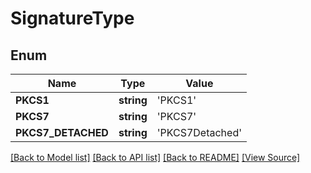 # SignatureType


## Enum
Name | Type | Value
------------ | ------------- | -------------
**PKCS1** | **string** | 'PKCS1'
**PKCS7** | **string** | 'PKCS7'
**PKCS7_DETACHED** | **string** | 'PKCS7Detached'

[[Back to Model list]](../README.md#documentation-for-models) [[Back to API list]](../README.md#documentation-for-api-endpoints) [[Back to README]](../README.md) [[View Source]](../src/Aspose/PDF/Model/SignatureType.php)

